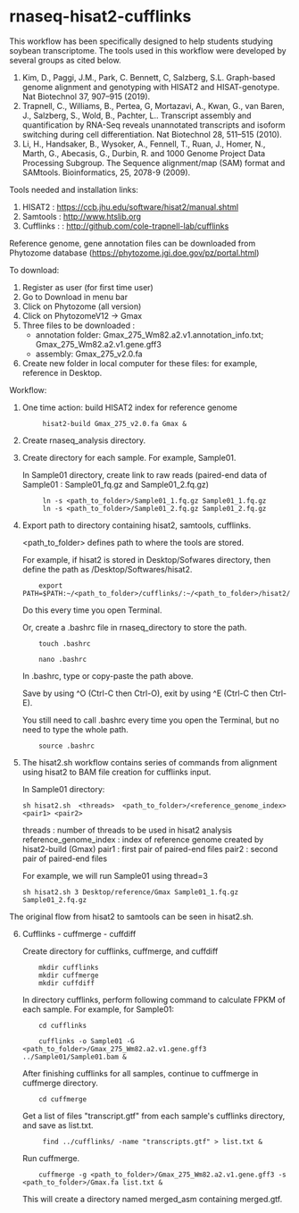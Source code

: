 # rnaseq-hisat2-cufflinks

This workflow has been specifically designed to help students studying soybean transcriptome.
The tools used in this workflow were developed by several groups as cited below.
1. Kim, D., Paggi, J.M., Park, C. Bennett, C, Salzberg, S.L. Graph-based genome alignment and genotyping with HISAT2 and HISAT-genotype. Nat Biotechnol 37, 907–915 (2019).
2. Trapnell, C., Williams, B., Pertea, G, Mortazavi, A., Kwan, G., van Baren, J., Salzberg, S., Wold, B., Pachter, L.. Transcript assembly and quantification by RNA-Seq reveals unannotated transcripts and isoform switching during cell differentiation. Nat Biotechnol 28, 511–515 (2010).
3. Li, H., Handsaker, B., Wysoker, A., Fennell, T., Ruan, J., Homer, N., Marth, G., Abecasis, G., Durbin, R. and 1000 Genome Project Data Processing Subgroup. The Sequence alignment/map (SAM) format and SAMtools. Bioinformatics, 25, 2078-9 (2009).


Tools needed and installation links:
1. HISAT2 : https://ccb.jhu.edu/software/hisat2/manual.shtml
2. Samtools : http://www.htslib.org
3. Cufflinks : : http://github.com/cole-trapnell-lab/cufflinks


Reference genome, gene annotation files can be downloaded from Phytozome database (https://phytozome.jgi.doe.gov/pz/portal.html)

To download:
1. Register as user (for first time user)
2. Go to Download in menu bar
3. Click on Phytozome (all version)
4. Click on PhytozomeV12 -> Gmax
5. Three files to be downloaded : 
    - annotation folder: Gmax_275_Wm82.a2.v1.annotation_info.txt; Gmax_275_Wm82.a2.v1.gene.gff3
    - assembly: Gmax_275_v2.0.fa
6. Create new folder in local computer for these files: for example, reference in Desktop.

Workflow:

1. One time action: build HISAT2 index for reference genome

            hisat2-build Gmax_275_v2.0.fa Gmax &


2. Create rnaseq_analysis directory.

3. Create directory for each sample. For example, Sample01.

   In Sample01 directory, create link to raw reads (paired-end data of Sample01 : Sample01_fq.gz and Sample01_2.fq.gz)

            ln -s <path_to_folder>/Sample01_1.fq.gz Sample01_1.fq.gz
            ln -s <path_to_folder>/Sample01_2.fq.gz Sample01_2.fq.gz
            
            
4.  Export path to directory containing hisat2, samtools, cufflinks.

    <path_to_folder> defines path to where the tools are stored. 
    
    For example, if hisat2 is stored in Desktop/Sofwares directory, then define the path as /Desktop/Softwares/hisat2.
    

            export PATH=$PATH:~/<path_to_folder>/cufflinks/:~/<path_to_folder>/hisat2/~/<path_to_folder>/samtools
            
    Do this every time you open Terminal.
    
    Or, create a .bashrc file in rnaseq_directory to store the path. 
  
    
            touch .bashrc
            
            nano .bashrc
            
    
    In .bashrc, type or copy-paste the path above.
    
    Save by using ^O (Ctrl-C then Ctrl-O), exit by using ^E (Ctrl-C then Ctrl-E).
    
    You still need to call .bashrc every time you open the Terminal, but no need to type the whole path.
    
  
            source .bashrc 
    
    
5.  The hisat2.sh workflow contains series of commands from alignment using hisat2 to BAM file creation for cufflinks input.

    In Sample01 directory:

        sh hisat2.sh  <threads>  <path_to_folder>/<reference_genome_index> <pair1> <pair2> 
        
    threads : number of threads to be used in hisat2 analysis
    reference_genome_index : index of reference genome created by hisat2-build (Gmax)
    pair1 : first pair of paired-end files
    pair2 : second pair of paired-end files
    
    For example, we will run Sample01 using thread=3 
    
        sh hisat2.sh 3 Desktop/reference/Gmax Sample01_1.fq.gz Sample01_2.fq.gz
        
        
   The original flow from hisat2 to samtools can be seen in hisat2.sh.
   
   
6.  Cufflinks - cuffmerge - cuffdiff

    Create directory for cufflinks, cuffmerge, and cuffdiff
    
            mkdir cufflinks
            mkdir cuffmerge
            mkdir cuffdiff
        
    In directory cufflinks, perform following command to calculate FPKM of each sample. For example, for Sample01:

            cd cufflinks
   
            cufflinks -o Sample01 -G <path_to_folder>/Gmax_275_Wm82.a2.v1.gene.gff3 ../Sample01/Sample01.bam & 
            
            
     After finishing cufflinks for all samples, continue to cuffmerge in cuffmerge directory.


            cd cuffmerge
            
            
     Get a list of files "transcript.gtf" from each sample's cufflinks directory, and save as list.txt.
     
     
             find ../cufflinks/ -name "transcripts.gtf" > list.txt &
             
             
     Run cuffmerge.
     
     
            cuffmerge -g <path_to_folder>/Gmax_275_Wm82.a2.v1.gene.gff3 -s <path_to_folder>/Gmax.fa list.txt &



     This will create a directory named merged_asm containing merged.gtf.
     
     
     
     
     
             
     
             
             
     
            
            
            
            


        
        

    
    
    
    
            
    
    
            
    
            
    
    





